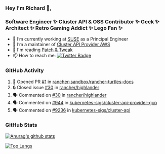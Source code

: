 ### Hey I'm Richard 👋, 

<h3 align="left">Software Engineer ✨ Cluster API & OSS Contributor ✨ Geek ✨ Architect ✨ Retro Gaming Addict ✨ Lego Fan ✨</h3>

- 🔭 I’m currently working at [SUSE](https://www.suse.com/) as a Principal Engineer
- 👯 I’m a maintainer of [Cluster API Provider AWS](https://github.com/kubernetes-sigs/cluster-api-provider-aws)
- 💬 I'm reading [Patch & Tweak](https://bjooks.com/products/patch-tweak-exploring-modular-synthesis)
- 📫 How to reach me: [![Twitter Badge](https://img.shields.io/badge/-@fruit_case-00acee?style=flat&logo=Twitter&logoColor=white)](https://twitter.com/intent/follow?screen_name=fruit_case "Follow on Twitter")

### GitHub Activity 

<!--START_SECTION:activity-->
1. 💪 Opened PR [#1](https://github.com/rancher-sandbox/rancher-turtles-docs/pull/1) in [rancher-sandbox/rancher-turtles-docs](https://github.com/rancher-sandbox/rancher-turtles-docs)
2. 🔒 Closed issue [#30](https://github.com/rancher/highlander/issues/30) in [rancher/highlander](https://github.com/rancher/highlander)
3. 🗣 Commented on [#30](https://github.com/rancher/highlander/issues/30#issuecomment-1687885064) in [rancher/highlander](https://github.com/rancher/highlander)
4. 🗣 Commented on [#944](https://github.com/kubernetes-sigs/cluster-api-provider-gcp/pull/944#issuecomment-1687864309) in [kubernetes-sigs/cluster-api-provider-gcp](https://github.com/kubernetes-sigs/cluster-api-provider-gcp)
5. 🗣 Commented on [#9236](https://github.com/kubernetes-sigs/cluster-api/pull/9236#issuecomment-1686640072) in [kubernetes-sigs/cluster-api](https://github.com/kubernetes-sigs/cluster-api)
<!--END_SECTION:activity-->

### GitHub Stats

[![Anurag's github stats](https://github-readme-stats.vercel.app/api?username=richardcase&count_private=true&show_icons=true)](https://github.com/anuraghazra/github-readme-stats)

[![Top Langs](https://github-readme-stats.vercel.app/api/top-langs/?username=richardcase&hide=html&layout=compact)](https://github.com/anuraghazra/github-readme-stats)
